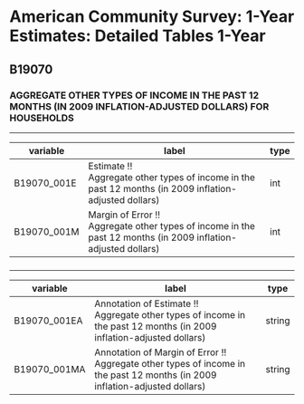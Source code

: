 # American Community Survey: 1-Year Estimates: Detailed Tables 1-Year

## B19070

### AGGREGATE OTHER TYPES OF INCOME IN THE PAST 12 MONTHS (IN 2009 INFLATION-ADJUSTED DOLLARS) FOR HOUSEHOLDS

___

| variable | label | type |
| ----- | ----- | ----- |
| B19070_001E | Estimate !!<br>Aggregate other types of income in the past 12 months (in 2009 inflation-adjusted dollars) | int |
| B19070_001M | Margin of Error !!<br>Aggregate other types of income in the past 12 months (in 2009 inflation-adjusted dollars) | int |
### 

___

| variable | label | type |
| ----- | ----- | ----- |
| B19070_001EA | Annotation of Estimate !!<br>Aggregate other types of income in the past 12 months (in 2009 inflation-adjusted dollars) | string |
| B19070_001MA | Annotation of Margin of Error !!<br>Aggregate other types of income in the past 12 months (in 2009 inflation-adjusted dollars) | string |


